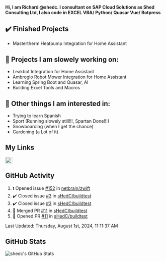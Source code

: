 #### Hi, I am Richard @shedc. I consultant on SAP Cloud Solutions as Shed Consulting Ltd, I also code in EXCEL VBA/ Python/ Quasar Vue/ Botpress

## ✔️ Finished Projects
- Mastertherm Heatpump Integration for Home Assistant

## 👋 Projects I am slowely working on:
- Leakbot Integration for Home Assistant
- Ambrogio Robot Mower Integration for Home Assistant
- Learning Spring Boot and Quasar, AI
- Building Excel Tools and Macros

## 👀 Other things I am interested in:
- Trying to learn Spanish
- Sport (Running slowely still!!!, Spartan Done!!!)
- Snowboarding (when I get the chance)
- Gardening (a Lot of it)

## My Links
[<img align="left" alt="shedc | LinkedIn" width="22px" src="https://cdn.jsdelivr.net/npm/simple-icons@v3/icons/linkedin.svg" />][linkedin]

<br/>

## GitHub Activity
<!--RECENT_ACTIVITY:start-->
1. ❗️ Opened issue [#152](https://github.com/netbrain/zwift/issues/152) in [netbrain/zwift](https://github.com/netbrain/zwift)
2. ✔️ Closed issue [#3](https://github.com/sHedC/buildtest/issues/3) in [sHedC/buildtest](https://github.com/sHedC/buildtest)
3. ✔️ Closed issue [#3](https://github.com/sHedC/buildtest/issues/3) in [sHedC/buildtest](https://github.com/sHedC/buildtest)
4. 🎉 Merged PR [#11](https://github.com/sHedC/buildtest/pull/11) in [sHedC/buildtest](https://github.com/sHedC/buildtest)
5. 💪 Opened PR [#11](https://github.com/sHedC/buildtest/pull/11) in [sHedC/buildtest](https://github.com/sHedC/buildtest)
<!--RECENT_ACTIVITY:end-->
<!--RECENT_ACTIVITY:last_update-->
Last Updated: Thursday, August 1st, 2024, 11:11:37 AM
<!--RECENT_ACTIVITY:last_update_end-->

## GitHub Stats
<img align="left" alt="shedc's GitHub Stats" src="https://github-readme-stats.vercel.app/api?username=shedc&show_icons=true&hide_title=true" />

[linkedin]: https://www.linkedin.com/in/richard-holmes-3314251/
